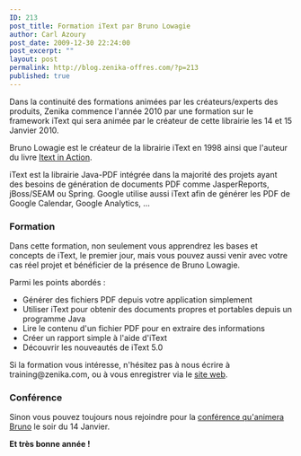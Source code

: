 ```yaml
---
ID: 213
post_title: Formation iText par Bruno Lowagie
author: Carl Azoury
post_date: 2009-12-30 22:24:00
post_excerpt: ""
layout: post
permalink: http://blog.zenika-offres.com/?p=213
published: true
---
```

<p>Dans la continuité des formations animées par les créateurs/experts des produits, Zenika commence l'année 2010 par une formation sur le framework iText qui sera animée par le créateur de cette librairie les 14 et 15 Janvier 2010.</p> <p>Bruno Lowagie est le créateur de la librairie iText en 1998 ainsi que l'auteur du livre <a href="http://www.amazon.fr/gp/product/1932394796?ie=UTF8&amp;tag=zenika-21&amp;linkCode=as2&amp;camp=1642&amp;creative=6746&amp;creativeASIN=1932394796&quot;">Itext in Action</a>.</p> <p>iText est la librairie Java-PDF intégrée dans la majorité des projets ayant des besoins de génération de documents PDF comme JasperReports, jBoss/SEAM ou Spring. Google utilise aussi iText afin de générer les PDF de Google Calendar, Google Analytics, ...</p> <h3>Formation<br /></h3> <p>Dans cette formation, non seulement vous apprendrez les bases et concepts de iText, le premier jour, mais vous pouvez aussi venir avec votre cas réel projet et bénéficier de la présence de Bruno Lowagie.</p> <p>Parmi les points abordés&nbsp;:</p> <ul> <li>Générer des fichiers PDF depuis votre application simplement</li> <li>Utiliser iText pour obtenir des documents propres et portables depuis un programme Java</li> <li>Lire le contenu d'un fichier PDF pour en extraire des informations</li> <li>Créer un rapport simple à l'aide d'iText</li> <li>Découvrir les nouveautés de iText 5.0</li> </ul> <p>Si la formation vous intéresse, n'hésitez pas à nous écrire à training@zenika.com, ou à vous enregistrer via le <a href="http://www.zenika.com/formation_itext.php">site web</a>.</p> <h3>Conférence<br /></h3> <p>Sinon vous pouvez toujours nous rejoindre pour la <a href="http://www.zenika.com/conference/reporting/nouveautes-iText5-par-Bruno-Lowagie">conférence qu'animera Bruno</a> le soir du 14 Janvier.</p> <p><strong>Et très bonne année !</strong></p>